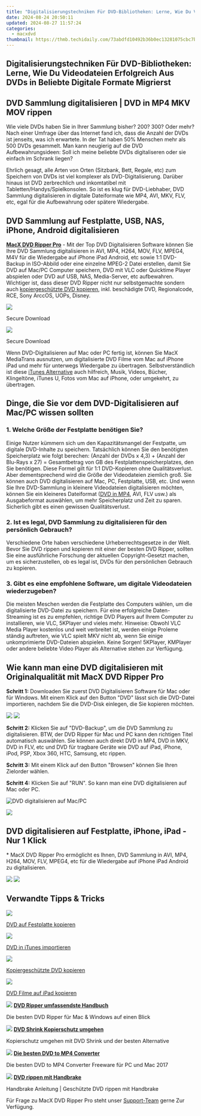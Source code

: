 ```yaml
---
title: "Digitalisierungstechniken Für DVD-Bibliotheken: Lerne, Wie Du Videodateien Erfolgreich Aus DVDs in Beliebte Digitale Formate Migrierst"
date: 2024-08-24 20:50:11
updated: 2024-08-27 11:57:24
categories:
  - macxdvd
thumbnail: https://thmb.techidaily.com/73abdfd10492b36b0ec13281075cbc7b6e3a883e9a5916409aa47120b2bf9f6f.jpg
---
```


## Digitalisierungstechniken Für DVD-Bibliotheken: Lerne, Wie Du Videodateien Erfolgreich Aus DVDs in Beliebte Digitale Formate Migrierst

## DVD Sammlung digitalisieren | DVD in MP4 MKV MOV rippen

Wie viele DVDs haben Sie in Ihrer Sammlung bisher? 200? 300? Oder mehr? Nach einer Umfrage über das Internet fand ich, dass die Anzahl der DVDs ist jenseits, was ich erwartete. In der Tat haben 50% Menschen mehr als 500 DVDs gesammelt. Man kann neugierig auf die DVD Aufbewahrungsideen: Soll ich meine beliebte DVDs digitaliseren oder sie einfach im Schrank liegen?

Ehrlich gesagt, alle Arten von Orten (Sitzbank, Bett, Regale, etc) zum Speichern von DVDs ist viel komplexer als DVD-Digitalisierung. Darüber hinaus ist DVD zerbrechlich und inkomtatibel mit Tabletten/Handys/Spielkonsolen. So ist es klug für DVD-Liebhaber, DVD Sammlung digitalisieren in digitale Dateiformate wie MP4, AVI, MKV, FLV, etc, egal für die Aufbewahrung oder spätere Wiedergabe. 



## DVD Sammlung auf Festplatte, USB, NAS, iPhone, Android digitalisieren

[**MacX DVD Ripper Pro**](https://tools.techidaily.com/macxdvd/products/) \- Mit der Top DVD Digitalisieren Software können Sie Ihre DVD Sammlung digitalisieren in AVI, MP4, H264, MOV, FLV, MPEG4, M4V für die Wiedergabe auf iPhone iPad Android, etc sowie 1:1 DVD-Backup in ISO-Abbild oder eine einzelne MPEG-2 Datei erstellen, damit Sie DVD auf Mac/PC Computer speichern, DVD mit VLC oder Quicktime Player abspielen oder DVD auf USB, NAS, Media-Server, etc aufbewahren. Wichtiger ist, dass dieser DVD Ripper nicht nur selbstgemachte sondern auch [kopiergeschützte DVD kopieren](https://tools.techidaily.com/macxdvd/products/), inkl. beschädigte DVD, Regionalcode, RCE, Sony ArccOS, UOPs, Disney. 

[![](https://www.macxdvd.com/tutorial-de/howto_image/free_down_de_2.png)](https://tools.techidaily.com/macxdvd/products/) 

Secure Download

[![](https://www.macxdvd.com/tutorial-de/howto_image/free_down_win_de_2.png)](https://tools.techidaily.com/macxdvd/products/) 

Secure Download

Wenn DVD-Digitalisieren auf Mac oder PC fertig ist, können Sie MacX MediaTrans ausnutzen, um digitalisierte DVD Filme vom Mac auf iPhone iPad und mehr für unterwegs Wiedergabe zu übertragen. Selbstverständlich ist diese [iTunes Alternative](https://tools.techidaily.com/macxdvd/products/) auch hilfreich, Musik, Videos, Bücher, Klingeltöne, iTunes U, Fotos vom Mac auf iPhone, oder umgekehrt, zu übertragen. 



## Dinge, die Sie vor dem DVD-Digitalisieren auf Mac/PC wissen sollten



### 1\. Welche Größe der Festplatte benötigen Sie?

Einige Nutzer kümmern sich um den Kapazitätsmangel der Festpatte, um digitale DVD-Inhalte zu speichern. Tatsächlich können Sie den benötigten Speicherplatz wie folgt berechen: (Anzahl der DVDs x 4,3) + (Anzahl der Blu-Rays x 27) = Gesamtbetrag von GB des Festplattenspeicherplatzes, den Sie benötigen. Diese Formel gilt für 1:1 DVD-Kopieren ohne Qualitätsverlust. Aber dementsprechend wird die Größe der Videodateien ziemlich groß. Sie können auch DVD digitalisieren auf Mac, PC, Festplatte, USB, etc. Und wenn Sie Ihre DVD-Sammlung in kleinere Videodateien digitalisieren möchten, können Sie ein kleineres Dateiformat ([DVD in MP4](https://tools.techidaily.com/macxdvd/products/), AVI, FLV usw.) als Ausgabeformat auswählen, um mehr Speicherplatz und Zeit zu sparen. Sicherlich gibt es einen gewissen Qualitätsverlust. 

### 2\. Ist es legal, DVD Sammlung zu digitalisieren für den persönlich Gebrauch?

Verschiedene Orte haben verschiedene Urheberrechtsgesetze in der Welt. Bevor Sie DVD rippen und kopieren mit einer der besten DVD Ripper, sollten Sie eine ausführliche Forschung der aktuellen Copyright-Gesetzt machen, um es sicherzustellen, ob es legal ist, DVDs für den persönlichen Gebrauch zu kopieren. 

### 3\. Gibt es eine empfohlene Software, um digitale Videodateien wiederzugeben?

Die meisten Meschen werden die Festplatte des Computers wählen, um die digitalisierte DVD-Datei zu speichern. Für eine erfolgreiche Daten-Streaming ist es zu empfehlen, richtige DVD Players auf Ihrem Computer zu installieren, wie VLC, 5KPlayer und vieles mehr. Hinweise: Obwohl VLC Media Player kostenlos und weit verbreitet ist, werden einige Proleme ständig auftreten, wie VLC spielt MKV nicht ab, wenn Sie einige unkomprimierte DVD-Dateien abspielen. Keine Sorgen! 5KPlayer, KMPlayer oder andere beliebte Video Player als Alternative stehen zur Verfügung. 



## Wie kann man eine DVD digitalisieren mit Originalqualität mit MacX DVD Ripper Pro



**Schritt 1:** Downloaden Sie zuerst DVD Digitalisieren Software für Mac oder für Windows. Mit einem Klick auf den Button "DVD" lässt sich die DVD-Datei importieren, nachdem Sie die DVD-Disk einlegen, die Sie kopieren möchten. 

[![](https://www.macxdvd.com/tutorial-de/howto_image/macx-de.png)](https://tools.techidaily.com/macxdvd/products/) [![](https://www.macxdvd.com/tutorial-de/howto_image/winx-de.png)](https://tools.techidaily.com/macxdvd/products/) 

**Schritt 2:** Klicken Sie auf "DVD-Backup", um die DVD Sammlung zu digitalisieren. BTW, der DVD Ripper für Mac und PC kann den richtigen Titel automatisch auswählen. Sie können auch direkt DVD in MP4, DVD in MKV, DVD in FLV, etc und DVD für tragbare Geräte wie DVD auf iPad, iPhone, iPod, PSP, Xbox 360, HTC, Samsung, etc rippen. 

**Schritt 3:** Mit einem Klick auf den Button "Browsen" können Sie Ihren Zielorder wählen.

**Schritt 4:** Klicken Sie auf "RUN". So kann man eine DVD digitalisieren auf Mac oder PC. 

![DVD digitalisieren auf Mac/PC](https://www.macxdvd.com/tutorial-de/article-image/dvd-digitalisieren.jpg) 



![](https://www.macxdvd.com/tutorial-de/howto_image/convert-dvd-to-apple-8-5.png) 

## DVD digitalisieren auf Festplatte, iPhone, iPad - Nur 1 Klick

\* MacX DVD Ripper Pro ermöglicht es Ihnen, DVD Sammlung in AVI, MP4, H264, MOV, FLV, MPEG4, etc für die Wiedergabe auf iPhone iPad Android zu digitalisieren.   

[![](https://www.macxdvd.com/tutorial-de/howto_image/macx-de.png)](https://tools.techidaily.com/macxdvd/products/) [![](https://www.macxdvd.com/tutorial-de/howto_image/winx-de.png)](https://tools.techidaily.com/macxdvd/products/) 



## Verwandte Tipps & Tricks

![](https://www.macxdvd.com/tutorial-de/howto_image/pic-music.jpg) 

[DVD auf Festplatte kopieren](https://tools.techidaily.com/macxdvd/products/)

![](https://www.macxdvd.com/tutorial-de/howto_image/pic-ipod.jpg) 

[DVD in iTunes importieren](https://tools.techidaily.com/macxdvd/products/)

![](https://www.macxdvd.com/tutorial-de/howto_image/pic-photos.jpg) 

[Kopiergeschützte DVD kopieren](https://tools.techidaily.com/macxdvd/products/)

![](https://www.macxdvd.com/tutorial-de/howto_image/pic-icloud.jpg) 

[DVD Filme auf iPad kopieren](https://tools.techidaily.com/macxdvd/products/) 

![](https://www.macxdvd.com/tutorial-de/../seoimage/link_icon_blue.png) **[DVD Ripper umfassendste Handbuch](https://tools.techidaily.com/macxdvd/products/)** 

Die besten DVD Ripper für Mac & Windows auf einen Blick

![](https://www.macxdvd.com/tutorial-de/../seoimage/link_icon_blue.png) **[DVD Shrink Kopierschutz umgehen](https://tools.techidaily.com/macxdvd/products/)** 

Kopierschutz umgehen mit DVD Shrink und der besten Alternative

![](https://www.macxdvd.com/tutorial-de/../seoimage/link_icon_blue.png) **[Die besten DVD to MP4 Converter](https://tools.techidaily.com/macxdvd/products/)** 

Die besten DVD to MP4 Converter Freeware für PC und Mac 2017

![](https://www.macxdvd.com/tutorial-de/../seoimage/link_icon_blue.png) **[DVD rippen mit Handbrake](https://tools.techidaily.com/macxdvd/products/)** 

Handbrake Anleitung | Geschützte DVD rippen mit Handbrake



Für Frage zu MacX DVD Ripper Pro steht unser [Support-Team](https://tools.techidaily.com/macxdvd/products/) gerne Zur Verfügung.

<ins class="adsbygoogle"
     style="display:block"
     data-ad-format="autorelaxed"
     data-ad-client="ca-pub-7571918770474297"
     data-ad-slot="1223367746"></ins>



<ins class="adsbygoogle"
     style="display:block"
     data-ad-client="ca-pub-7571918770474297"
     data-ad-slot="8358498916"
     data-ad-format="auto"
     data-full-width-responsive="true"></ins>
